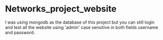 # Networks_project_website
I was using mongodb as the database of this project 
but you can still login and test all the website using 'admin' case sensitive in both fields username and password.
